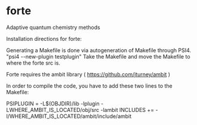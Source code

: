 # forte
Adaptive quantum chemistry methods

Installation directions for forte:

Generating a Makefile is done via autogeneration of Makefile through PSI4.  
"psi4 --new-plugin testplugin"
Take the Makefile and move the Makefile to where the forte src is.

Forte requires the ambit library ( https://github.com/jturney/ambit )

In order to compile the code, you have to add these two lines to the Makefile: 

PSIPLUGIN = -L$(OBJDIR)/lib -lplugin -LWHERE_AMBIT_IS_LOCATED/obj/src -lambit
INCLUDES += -I/WHERE_AMBIT_IS_LOCATED/ambit/include/ambit



